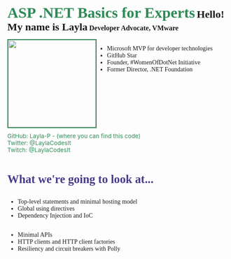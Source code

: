 ﻿<style>
about{
   float: left; 
}
heading{
    color:SeaGreen;
    font-size: 26pt;
    font-weight: bold;
    font-family: "franklin gothic";
     display: inline-block;
}
sub-heading{
    color:dark-gray;
    font-size: 18pt;
    font-weight: bold;
   font-family: "franklin gothic";
}
job-heading{
    color:dark-gray;
    font-size: 12pt;
    font-weight: bold;
    font-family: "franklin gothic";
}
heading2{
    color:DarkSlateBlue;
    font-size: 20pt;
    font-weight: bold;
    font-family: "franklin gothic";
     display: inline-block;
}
img{
 height: 200px;
 border: solid 2px SeaGreen;
 float: left;

}
ul{
    float:left;
   font-family: "ariel";
}

links {
    display: inline-block;
    font-size: 10pt;
    width: 100%;    
    margin: 10px 0 30px 0;
   color:SeaGreen;
}
</style>


<heading> ASP .NET Basics for Experts </heading>
<sub-heading>Hello! My name is Layla</sub-heading>
<job-heading>Developer Advocate, VMware</job-heading>

<about>
<img src="layla-headshot.jpg"/>
<ul>
    <li> Microsoft MVP for developer technologies </li> 
    <li> GitHub Star</li> 
    <li> Founder, #WomenOfDotNet Initiative</li> 
    <li> Former Director, .NET Foundation</li> 
</ul>
</about>

<links>
GitHub: Layla-P - (where you can find this code)</br>
Twitter: @LaylaCodesIt</br>
Twitch: @LaylaCodesIt</br>
</links>

<heading2> What we're going to look at... </heading2>

<ul>
    <li>Top-level statements and minimal hosting model </li> 
    <li>Global using directives</li> 
    <li>Dependency Injection and IoC</li> 
    
</ul>
<ul>
    <li>Minimal APIs</li> 
    <li>HTTP clients and HTTP client factories </li> 
    <li>Resiliency and circuit breakers with Polly</li> 
</ul>

